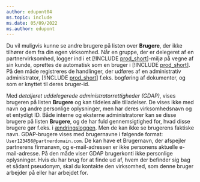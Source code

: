 ```yaml
---
author: edupont04
ms.topic: include
ms.date: 05/09/2022
ms.author: edupont
---
```

Du vil muligvis kunne se andre brugere på listen over **Brugere**, der ikke tilhører dem fra din egen virksomhed. Når en gruppe, der er delegeret af en partnervirksomhed, logger ind i et [!INCLUDE [prod_short](prod_short.md)]-miljø på vegne af sin kunde, oprettes de automatisk som en bruger i [!INCLUDE [prod_short](prod_short.md)]. På den måde registreres de handlinger, der udføres af en administrativ administrator, [!INCLUDE [prod_short](prod_short.md)] f.eks. bogføring af dokumenter, og som er knyttet til deres bruger-id.  

Med *detaljeret uddelegerede administratorrettigheder (GDAP)*, vises brugeren på listen **Brugere** og kan tildeles alle tilladelser. De vises ikke med navn og andre personlige oplysninger, men har deres virksomhedsnavn og et entydigt ID. Både interne og eksterne administratorer kan se disse brugere på listen **Brugere**, og de har fuld gennemsigtighed for, hvad disse brugere gør f.eks. i [ændringsloggen](../across-log-changes.md). Men de kan ikke se brugerens faktiske navn. GDAP-brugere vises med brugernavne i følgende format: `User123456@partnerdomain.com`. De kan have et Brugernavn, der afspejler partnerens firmanavn, og e-mail-adressen er ikke personens aktuelle e-mail-adresse. På den måde viser GDAP brugerkonti ikke personlige oplysninger. Hvis du har brug for at finde ud af, hvem der befinder sig bag et sådant pseudonym, skal du kontakte den virksomhed, som denne bruger arbejder på eller har arbejdet for.  
